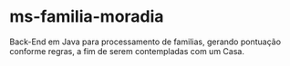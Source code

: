 # ms-familia-moradia
Back-End em Java para processamento de familias, gerando pontuação conforme regras, a fim de serem contempladas com um Casa.
